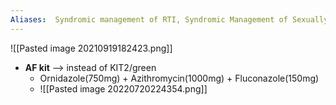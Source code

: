 ```yaml
---
Aliases:  Syndromic management of RTI, Syndromic Management of Sexually transmitted Infections, Syndromic Management of Reproductive tract Infections, 
---
```

![[Pasted image 20210919182423.png]]

- **AF  kit** --> instead of KIT2/green
	- Ornidazole(750mg) + Azithromycin(1000mg) + Fluconazole(150mg)
	- ![[Pasted image 20220720224354.png]]